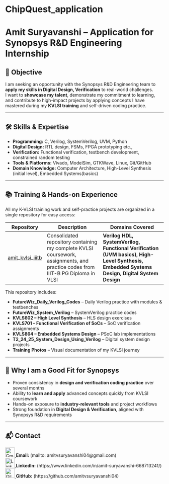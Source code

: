 # ChipQuest_application

# Amit Suryavanshi – Application for Synopsys R&D Engineering Internship 

## 🎯 Objective
I am seeking an opportunity with the Synopsys R&D Engineering team to **apply my skills in Digital Design, Verification** to real-world challenges.  
I want to **showcase my talent**, demonstrate my commitment to learning, and contribute to high-impact projects by applying concepts I have mastered during my **KVLSI training** and self-driven coding practice.

---

## 🛠️ Skills & Expertise
- **Programming:** C, Verilog, SystemVerilog, UVM, Python
- **Digital Design:** RTL design, FSMs, FPGA prototyping etc.,
- **Verification:** Functional verification, testbench development, constrained random testing
- **Tools & Platforms:** Vivado, ModelSim, GTKWave, Linux, Git/GitHub
- **Domain Knowledge:** Computer Architecture, High-Level Synthesis (initial level), Embedded Systems(basics)

---

## 📚 Training & Hands-on Experience
All my K-VLSI training work and self-practice projects are organized in a single repository for easy access:  

| Repository | Description | Domains Covered |
|------------|-------------|-----------------|
| [amit_kvlsi_iiitb](https://github.com/amitvsuryavanshi04/amit_kvlsi_iiitb) | Consolidated repository containing my complete KVLSI coursework, assignments, and practice codes from IIIT-B PG Diploma in VLSI | **Verilog HDL, SystemVerilog, Functional Verification (UVM basics), High-Level Synthesis, Embedded Systems Design, Digital System Design** |

This repository includes:
- **FutureWiz_Daily_Verilog_Codes** – Daily Verilog practice with modules & testbenches  
- **FutureWiz_System_Verilog** – SystemVerilog practice codes  
- **KVLS602 – High Level Synthesis** – HLS design exercises  
- **KVLS701 – Functional Verification of SoCs** – SoC verification assignments  
- **KVLS864 – Embedded Systems Design** – PSoC lab implementations  
- **T2_24_25_System_Design_Using_Verilog** – Digital system design projects  
- **Training Photos** – Visual documentation of my KVLSI journey

---

## 📌 Why I am a Good Fit for Synopsys
- Proven consistency in **design and verification coding practice** over several months
- Ability to **learn and apply** advanced concepts quickly from KVLSI coursework
- Hands-on exposure to **industry-relevant tools** and project workflows
- Strong foundation in **Digital Design & Verification**, aligned with Synopsys R&D requirements

---

## 📬 Contact
<p align="left">
  <a href="mailto:amitvsuryavanshi04@gmail.com">
    <img src="https://img.icons8.com/color/48/000000/gmail-new.png" alt="Gmail" width="30" height="30"/>
  </a>
  <strong>Email:</strong> (mailto: amitvsuryavanshi04@gmail.com)  
  <br>
  <a href="https://www.linkedin.com/in/amit-suryavanshi-668713241/">
    <img src="https://img.icons8.com/color/48/000000/linkedin.png" alt="LinkedIn" width="30" height="30"/>
  </a>
  <strong>LinkedIn:</strong> (https://www.linkedin.com/in/amit-suryavanshi-668713241/)  
  <br>
  <a href="https://github.com/amitvsuryavanshi04">
    <img src="https://img.icons8.com/color/48/000000/github.png" alt="GitHub" width="30" height="30"/>
  </a>
  <strong>GitHub:</strong> (https://github.com/amitvsuryavanshi04)
</p>
